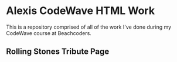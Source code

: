 # Alexis CodeWave HTML Work 

This is a repository comprised of all of the work I've done during my CodeWave course at Beachcoders. 

## Rolling Stones Tribute Page

